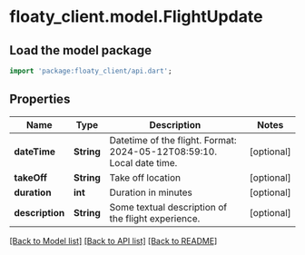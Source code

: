 # floaty_client.model.FlightUpdate

## Load the model package
```dart
import 'package:floaty_client/api.dart';
```

## Properties
Name | Type | Description | Notes
------------ | ------------- | ------------- | -------------
**dateTime** | **String** | Datetime of the flight. Format: 2024-05-12T08:59:10. Local date time. | [optional] 
**takeOff** | **String** | Take off location | [optional] 
**duration** | **int** | Duration in minutes | [optional] 
**description** | **String** | Some textual description of the flight experience. | [optional] 

[[Back to Model list]](../README.md#documentation-for-models) [[Back to API list]](../README.md#documentation-for-api-endpoints) [[Back to README]](../README.md)


